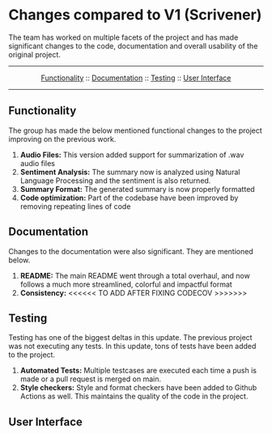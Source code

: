 # Changes compared to V1 (Scrivener)

The team has worked on multiple facets of the project and has made significant changes to the code, documentation and overall usability of the original project. 

---

<p align="center">
  <a href="#functionality">Functionality</a>
  ::
  <a href="#documentation">Documentation</a>
  ::
  <a href="#testing">Testing</a>
  ::
  <a href="#user-interface">User Interface</a>
</p>

---

## Functionality
The group has made the below mentioned functional changes to the project improving on the previous work.
1. **Audio Files:** This version added support for summarization of .wav audio files
2. **Sentiment Analysis:** The summary now is analyzed using Natural Language Processing and the sentiment is also returned.
3. **Summary Format:** The generated summary is now properly formatted
4. **Code optimization:** Part of the codebase have been improved by removing repeating lines of code

## Documentation
Changes to the documentation were also significant. They are mentioned below.
1. **README:** The main README went through a total overhaul, and now follows a much more streamlined, colorful and impactful format
2. **Consistency:** <<<<<< TO ADD AFTER FIXING CODECOV >>>>>>>

## Testing
Testing has one of the biggest deltas in this update. The previous project was not executing any tests. In this update, tons of tests have been added to the project.
1. **Automated Tests:** Multiple testcases are executed each time a push is made or a pull request is merged on main.
2. **Style checkers:** Style and format checkers have been added to Github Actions as well. This maintains the quality of the code in the project.

## User Interface
